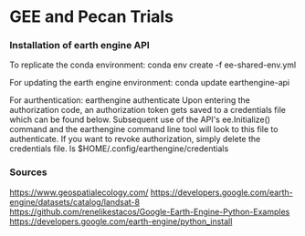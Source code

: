 # GEE and Pecan Trials

### Installation of earth engine API

To replicate the conda environment: conda env create -f ee-shared-env.yml 

For updating the earth engine environment: conda update earthengine-api 

For aurthentication: earthengine authenticate 
Upon entering the authorization code, an authorization token gets saved to a credentials file which can be found below. Subsequent use of the API's ee.Initialize() command and the earthengine command line tool will look to this file to authenticate. If you want to revoke authorization, simply delete the credentials file. 
ls $HOME/.config/earthengine/credentials


### Sources
https://www.geospatialecology.com/ 
https://developers.google.com/earth-engine/datasets/catalog/landsat-8
https://github.com/renelikestacos/Google-Earth-Engine-Python-Examples
https://developers.google.com/earth-engine/python_install
